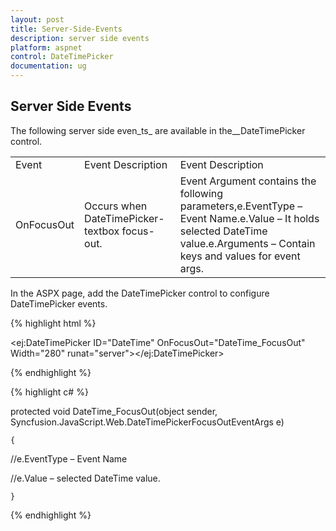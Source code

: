 ```yaml
---
layout: post
title: Server-Side-Events
description: server side events
platform: aspnet
control: DateTimePicker
documentation: ug
---
```


## Server Side Events

The following server side even_ts_ are available in the__DateTimePicker control.

<table>
<tr>
<td>
Event</td><td>
Event Description</td><td>
Event Description</td></tr>
<tr>
<td>
OnFocusOut</td><td>
Occurs when DateTimePicker- textbox focus-out.</td><td>
Event Argument contains the following parameters,e.EventType – Event Name.e.Value – It holds selected DateTime value.e.Arguments – Contain keys and values for event args.</td></tr>
</table>


In the ASPX page, add the DateTimePicker control to configure DateTimePicker events.

{% highlight html %}



<ej:DateTimePicker ID="DateTime" OnFocusOut="DateTime_FocusOut" Width="280" runat="server"></ej:DateTimePicker>







{% endhighlight %}



{% highlight c# %}



protected void DateTime_FocusOut(object sender, Syncfusion.JavaScript.Web.DateTimePickerFocusOutEventArgs e)

    {

//e.EventType – Event Name

//e.Value – selected DateTime value.

    }



{% endhighlight %}




